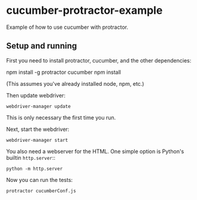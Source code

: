 # cucumber-protractor-example
Example of how to use cucumber with protractor.

## Setup and running

First you need to install protractor, cucumber, and the other dependencies:

  npm install -g protractor cucumber
  npm install 

(This assumes you've already installed node, npm, etc.)

Then update webdriver:

	webdriver-manager update

This is only necessary the first time you run.

Next, start the webdriver:

	webdriver-manager start

You also need a webserver for the HTML. One simple option is Python's
builtin `http.server`::

	python -m http.server

Now you can run the tests:

	protractor cucumberConf.js
